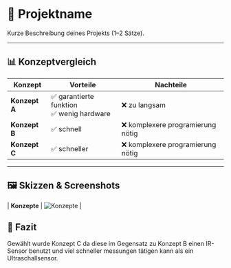 # 📌 Projektname

Kurze Beschreibung deines Projekts (1–2 Sätze).

---

## 📊 Konzeptvergleich

| Konzept | Vorteile | Nachteile |
|--------|----------|-----------|
| **Konzept A** | ✅ garantierte funktion <br> ✅ wenig hardware | ❌ zu langsam <br> |
| **Konzept B** | ✅ schnell | ❌ komplexere programierung nötig |
| **Konzept C** | ✅ schneller <br> | ❌ komplexere programierung nötig |


---

## 🖼️ Skizzen & Screenshots
| **Konzepte** | ![Konzepte](images/LAYOUT.png) |


## 📝 Fazit
Gewählt wurde Konzept C da diese im Gegensatz zu Konzept B einen IR-Sensor benutzt und viel schneller messungen tätigen kann als ein Ultraschallsensor.
